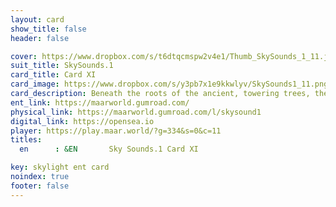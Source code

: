 ```yaml
---
layout: card
show_title: false
header: false

cover: https://www.dropbox.com/s/t6dtqcmspw2v4e1/Thumb_SkySounds_1_11.jpg?raw=1
suit_title: SkySounds.1
card_title: Card XI
card_image: https://www.dropbox.com/s/y3pb7x1e9kkwlyv/SkySounds1_11.png?raw=1
card_description: Beneath the roots of the ancient, towering trees, the inhabitants have had to learn to recognize the importance of each element, from the tiniest microbe to the largest mountain, and their role in the balance of the natural world. Despite this understanding, there have been times when the exploitation of resources has threatened the planet's biodiversity and the well-being of its inhabitants. The laws of physics and chemistry have shown that resources are interconnected, but it is a constant challenge to navigate these connections in order to use them sustainably. It is also a challenge to reconcile the sacredness and value of these resources with the need for development and progress. The inhabitants of Maar continue to strive for balance and harmony, but it is a constant evolution process that requires constant adaptation and resolution of issues that arise.
ent_link: https://maarworld.gumroad.com/
physical_link: https://maarworld.gumroad.com/l/skysound1
digital_link: https://opensea.io
player: https://play.maar.world/?g=334&s=0&c=11
titles:
  en      : &EN       Sky Sounds.1 Card XI

key: skylight ent card 
noindex: true
footer: false
---
```

